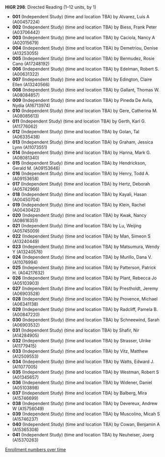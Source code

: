 **HIGR 298**: Directed Reading (1–12 units, by 1)

- **001** (Independent Study) (time and location TBA) by Alvarez, Luis A (A00457224)
- **002** (Independent Study) (time and location TBA) by Biess, Frank Peter (A03706442)
- **003** (Independent Study) (time and location TBA) by Caciola, Nancy A (A02015679)
- **004** (Independent Study) (time and location TBA) by Demetriou, Denise (A13253055)
- **005** (Independent Study) (time and location TBA) by Bermudez, Rosie Cano (A17248192)
- **006** (Independent Study) (time and location TBA) by Edelman, Robert S. (A00631322)
- **007** (Independent Study) (time and location TBA) by Edington, Claire Ellen (A13240566)
- **008** (Independent Study) (time and location TBA) by Gallant, Thomas W. (A08084857)
- **009** (Independent Study) (time and location TBA) by Pineda De Avila, Nydia (A16713974)
- **010** (Independent Study) (time and location TBA) by Gere, Catherina M. (A08085613)
- **011** (Independent Study) (time and location TBA) by Gerth, Karl G. (A11776062)
- **012** (Independent Study) (time and location TBA) by Golan, Tal (A06335438)
- **013** (Independent Study) (time and location TBA) by Graham, Jessica Lynn (A11073551)
- **014** (Independent Study) (time and location TBA) by Hanna, Mark G. (A08081340)
- **015** (Independent Study) (time and location TBA) by Hendrickson, Gerald M. (A09153646)
- **016** (Independent Study) (time and location TBA) by Henry, Todd A. (A09153658)
- **017** (Independent Study) (time and location TBA) by Hertz, Deborah (A05742966)
- **018** (Independent Study) (time and location TBA) by Kayali, Hasan (A00450704)
- **019** (Independent Study) (time and location TBA) by Klein, Rachel (A00430422)
- **020** (Independent Study) (time and location TBA) by Kwak, Nancy (A08616351)
- **021** (Independent Study) (time and location TBA) by Lu, Weijing (A05745009)
- **022** (Independent Study) (time and location TBA) by Man, Simeon S (A13240449)
- **023** (Independent Study) (time and location TBA) by Matsumura, Wendy Y (A13240576)
- **024** (Independent Study) (time and location TBA) by Murillo, Dana V. (A11076994)
- **025** (Independent Study) (time and location TBA) by Patterson, Patrick H. (A04217632)
- **026** (Independent Study) (time and location TBA) by Plant, Rebecca Jo (A05103903)
- **027** (Independent Study) (time and location TBA) by Prestholdt, Jeremy (A06903528)
- **028** (Independent Study) (time and location TBA) by Provence, Michael (A06341138)
- **029** (Independent Study) (time and location TBA) by Radcliff, Pamela B. (A00847220)
- **030** (Independent Study) (time and location TBA) by Schneewind, Sarah (A06903532)
- **031** (Independent Study) (time and location TBA) by Shafir, Nir (A14284905)
- **032** (Independent Study) (time and location TBA) by Strasser, Ulrike (A11779415)
- **033** (Independent Study) (time and location TBA) by Vitz, Matthew (A12509553)
- **034** (Independent Study) (time and location TBA) by Watts, Edward J. (A11077005)
- **035** (Independent Study) (time and location TBA) by Westman, Robert S (A01345657)
- **036** (Independent Study) (time and location TBA) by Widener, Daniel (A05103898)
- **037** (Independent Study) (time and location TBA) by Balberg, Mira (A15746699)
- **038** (Independent Study) (time and location TBA) by Devereux, Andrew W (A15756049)
- **039** (Independent Study) (time and location TBA) by Muscolino, Micah S (A15746237)
- **040** (Independent Study) (time and location TBA) by Cowan, Benjamin A (A15365308)
- **041** (Independent Study) (time and location TBA) by Neuheiser, Joerg (A15370263)

[Enrollment numbers over time](./HIGR298.tsv)
